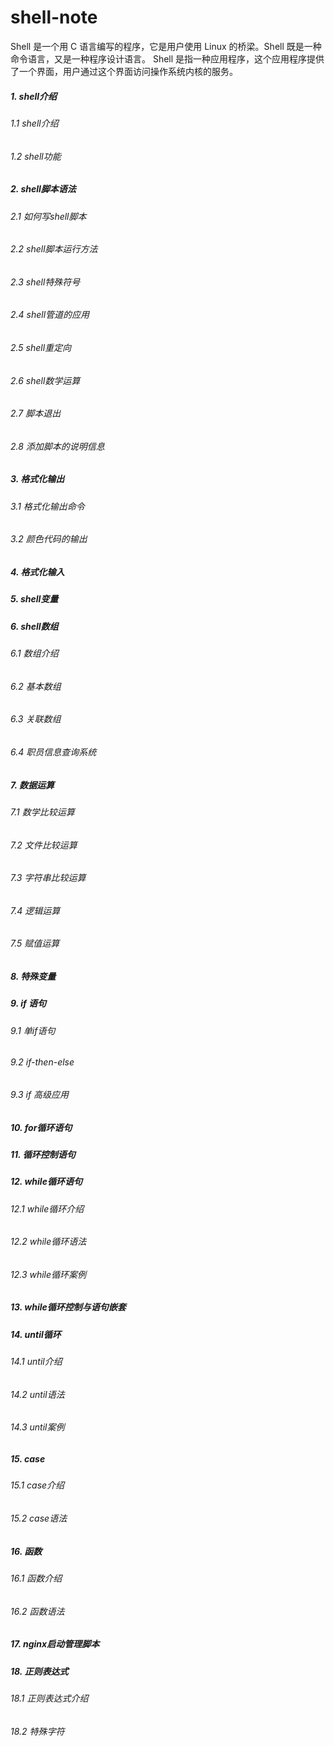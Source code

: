 # shell-note
Shell 是一个用 C 语言编写的程序，它是用户使用 Linux 的桥梁。Shell 既是一种命令语言，又是一种程序设计语言。  Shell 是指一种应用程序，这个应用程序提供了一个界面，用户通过这个界面访问操作系统内核的服务。

##### 1. shell介绍
###### 1.1 shell介绍

###### 1.2 shell功能

##### 2. shell脚本语法

###### 2.1 如何写shell脚本

###### 2.2 shell脚本运行方法

###### 2.3 shell特殊符号

###### 2.4 shell管道的应用

###### 2.5 shell重定向

###### 2.6 shell数学运算

###### 2.7 脚本退出

###### 2.8 添加脚本的说明信息

##### 3. 格式化输出

###### 3.1 格式化输出命令

###### 3.2 颜色代码的输出

##### 4. 格式化输入

##### 5. shell变量

##### 6. shell数组

###### 6.1 数组介绍

###### 6.2 基本数组

###### 6.3 关联数组

###### 6.4 职员信息查询系统

##### 7. 数据运算

###### 7.1 数学比较运算

###### 7.2  文件比较运算

###### 7.3 字符串比较运算

###### 7.4 逻辑运算

###### 7.5 赋值运算

##### 8. 特殊变量

##### 9. if 语句

###### 9.1 单if语句

###### 9.2 if-then-else

###### 9.3 if 高级应用

##### 10. for循环语句

##### 11. 循环控制语句

##### 12. while循环语句

###### 12.1 while循环介绍

###### 12.2 while循环语法

###### 12.3 while循环案例

##### 13. while循环控制与语句嵌套

##### 14. until循环

###### 14.1 until介绍

###### 14.2 until语法

###### 14.3 until案例

##### 15. case

###### 15.1 case介绍

###### 15.2 case语法

##### 16. 函数

###### 16.1 函数介绍

###### 16.2 函数语法

##### 17. nginx启动管理脚本

##### 18. 正则表达式

###### 18.1 正则表达式介绍

###### 18.2 特殊字符